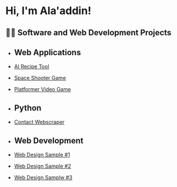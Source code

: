 <h1>Hi, I'm Ala'addin! <br/>
<h2>👨‍💻 Software and Web Development Projects</h2>

- <h2>Web Applications</h2>
- [AI Recipe Tool](https://github.com/alaaddingh/recipe-daddy)
 - [Space Shooter Game](https://alaaddingh.github.io/)
 - [Platformer Video Game](https://alaaddingh.github.io/platformer_game/)
- <h2>Python</h2>
 - [Contact Webscraper](https://github.com/alaaddingh/Contact-Webscraper)
 
- <h2>Web Development</h2>
 - [Web Design Sample #1](https://scottrazorkaraoke.com/)
 - [Web Design Sample #2](https://www.serpenttattoos.com/)
 - [Web Design Samplw #3](https://www.acagencydesign.com/services/)

